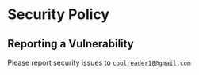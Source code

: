 # Security Policy

## Reporting a Vulnerability

Please report security issues to `coolreader18@gmail.com`